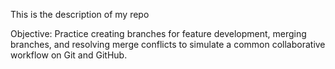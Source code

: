 This is the description of my repo

Objective: Practice creating branches for feature development, merging branches, and resolving merge conflicts to simulate a common collaborative workflow on Git and GitHub.